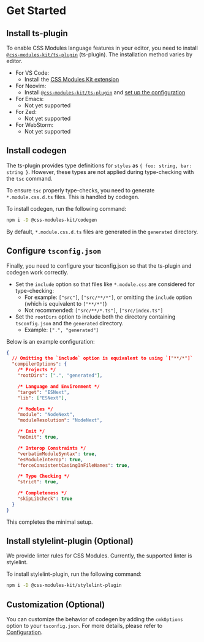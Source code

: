 # Get Started

## Install ts-plugin

To enable CSS Modules language features in your editor, you need to install [`@css-modules-kit/ts-plugin`](../packages/ts-plugin/README.md) (ts-plugin). The installation method varies by editor.

- For VS Code:
  - Install the [CSS Modules Kit extension](#)
- For Neovim:
  - Install [`@css-modules-kit/ts-plugin`](../packages/ts-plugin/README.md#installation) and [set up the configuration](../packages/ts-plugin/README.md)
- For Emacs:
  - Not yet supported
- For Zed:
  - Not yet supported
- For WebStorm:
  - Not yet supported

## Install codegen

The ts-plugin provides type definitions for `styles` as `{ foo: string, bar: string }`. However, these types are not applied during type-checking with the `tsc` command.

To ensure `tsc` properly type-checks, you need to generate `*.module.css.d.ts` files. This is handled by codegen.

To install codegen, run the following command:

```bash
npm i -D @css-modules-kit/codegen
```

By default, `*.module.css.d.ts` files are generated in the `generated` directory.

## Configure `tsconfig.json`

Finally, you need to configure your tsconfig.json so that the ts-plugin and codegen work correctly.

- Set the `include` option so that files like `*.module.css` are considered for type-checking:
  - For example: `["src"]`, `["src/**/*"]`, or omitting the `include` option (which is equivalent to `["**/*"]`)
  - Not recommended: `["src/**/*.ts"]`, `["src/index.ts"]`
- Set the `rootDirs` option to include both the directory containing `tsconfig.json` and the `generated` directory.
  - Example: `[".", "generated"]`

Below is an example configuration:

```json
{
  // Omitting the `include` option is equivalent to using `["**/*"]`
  "compilerOptions": {
    /* Projects */
    "rootDirs": [".", "generated"],

    /* Language and Environment */
    "target": "ESNext",
    "lib": ["ESNext"],

    /* Modules */
    "module": "NodeNext",
    "moduleResolution": "NodeNext",

    /* Emit */
    "noEmit": true,

    /* Interop Constraints */
    "verbatimModuleSyntax": true,
    "esModuleInterop": true,
    "forceConsistentCasingInFileNames": true,

    /* Type Checking */
    "strict": true,

    /* Completeness */
    "skipLibCheck": true
  }
}
```

This completes the minimal setup.

## Install stylelint-plugin (Optional)

We provide linter rules for CSS Modules. Currently, the supported linter is stylelint.

To install stylelint-plugin, run the following command:

```bash
npm i -D @css-modules-kit/stylelint-plugin
```

## Customization (Optional)

You can customize the behavior of codegen by adding the `cmkOptions` option to your `tsconfig.json`. For more details, please refer to [Configuration](../README.md#configuration).
